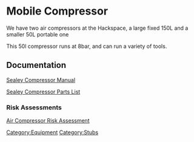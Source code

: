 # Mobile Compressor

We have two air compressors at the Hackspace, a large fixed 150L and a smaller 50L portable one

This 50l compressor runs at 8bar, and can run a variety of tools.

## Documentation

[Sealey Compressor Manual](file:SealeyCompressorManual.pdf "wikilink")

[Sealey Compressor Parts
List](file:SealeyCompressorPartsList.pdf "wikilink")

### Risk Assessments
[Air Compressor Risk Assessment](https://docs.google.com/document/d/1zPJD8DYkzc9iH53_FweLr2BQUe3YvoNJkPMdaXPh1iY/edit?usp=sharing)


[Category:Equipment](Category:Equipment "wikilink")
[Category:Stubs](Category:Stubs "wikilink")
